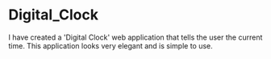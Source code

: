 # Digital_Clock
I have created a 'Digital Clock' web application that tells the user the current time. This application looks very elegant and is simple to use.
